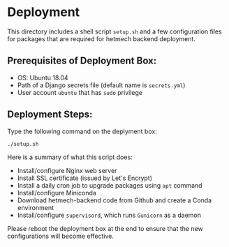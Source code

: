 # Deployment

This directory includes a shell script `setup.sh` and a few configuration files
for packages that are required for hetmech backend deployment.

## Prerequisites of Deployment Box:
 - OS: Ubuntu 18.04
 - Path of a Django secrets file (default name is `secrets.yml`)
 - User account `ubuntu` that has `sudo` privilege

## Deployment Steps:

Type the following command on the deplyment box:
```shell
./setup.sh
```

Here is a summary of what this script does:
 - Install/configure Nginx web server
 - Install SSL certificate (issued by Let's Encrypt)
 - Install a daily cron job to upgrade packages using `apt` command
 - Install/configure Miniconda
 - Download hetmech-backend code from Github and create a Conda environment
 - Install/configure `supervisord`, which runs `Gunicorn` as a daemon

Please reboot the deployment box at the end to ensure that the new
configurations will become effective.
